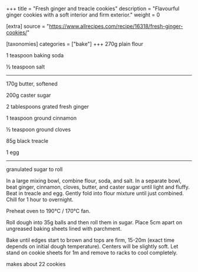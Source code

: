 +++
title = "Fresh ginger and treacle cookies"
description = "Flavourful ginger cookies with a soft interior and firm exterior."
weight = 0

[extra]
source = "https://www.allrecipes.com/recipe/16318/fresh-ginger-cookies/"

[taxonomies]
categories = ["bake"]
+++
270g plain flour

1 teaspoon baking soda

½ teaspoon salt

<hr>

170g butter, softened

200g caster sugar

2 tablespoons grated fresh ginger

1 teaspoon ground cinnamon

½ teaspoon ground cloves

85g black treacle

1 egg

<hr>

granulated sugar to roll
<!-- sep -->
In a large mixing bowl, combine flour, soda, and salt.
In a separate bowl, beat ginger, cinnamon, cloves, butter, and caster sugar until light and fluffy.
Beat in treacle and egg.
Gently fold into flour mixture until just combined.
Chill for 1 hour to overnight.

Preheat oven to 190°C / 170°C fan.

Roll dough into 35g balls and then roll them in sugar.
Place 5cm apart on ungreased baking sheets lined with parchment.

Bake until edges start to brown and tops are firm, 15-20m (exact time depends on initial dough temperature).
Centers will be slightly soft.
Let stand on cookie sheets for 1m and remove to racks to cool completely.
<!-- sep -->
makes about 22 cookies
